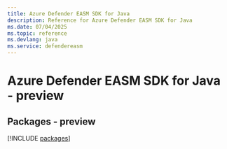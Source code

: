 ```yaml
---
title: Azure Defender EASM SDK for Java
description: Reference for Azure Defender EASM SDK for Java
ms.date: 07/04/2025
ms.topic: reference
ms.devlang: java
ms.service: defendereasm
---
```

# Azure Defender EASM SDK for Java - preview
## Packages - preview
[!INCLUDE [packages](defender-easm-index.md)]